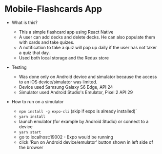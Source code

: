 # Mobile-Flashcards App

- What is this?

  - This a simple flashcard app using React Native
  - A user can add decks and delete decks. He can also populate them with cards and take quizes.
  - A notification to take a quiz will pop up daily if the user has not taker a quiz that day.
  - Used both local storage and the Redux store

- Testing

  - Was done only on Android device and simulator because the access to an iOS device/simulator was limited.
  - Device used Samsung Galaxy S6 Edge, API 24
  - Simulator used Android Studio's Emulator, Pixel 2 API 29

- How to run on a simulator
  - `npm install -g expo-cli` (skip if expo is already installed)`
  - `yarn install`
  - launch emulator (for example by Android Studio) or connect to a device
  - `yarn start`
  - go to localhost:19002 - Expo would be running
  - click 'Run on Android device/emulator' button shown in left side of the browser
